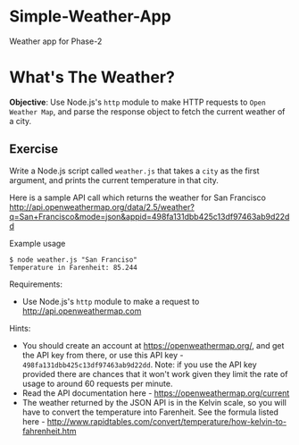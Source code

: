 # Simple-Weather-App
Weather app for Phase-2 

# What's The Weather?

**Objective**: Use Node.js's `http` module to make HTTP requests to `Open Weather Map`, and parse the response object to fetch the current weather of a city.

## Exercise

Write a Node.js script called `weather.js` that takes a `city` as the first argument, and prints the current temperature in that city.

Here is a sample API call which returns the weather for San Francisco
http://api.openweathermap.org/data/2.5/weather?q=San+Francisco&mode=json&appid=498fa131dbb425c13df97463ab9d22dd

Example usage
```
$ node weather.js "San Franciso"
Temperature in Farenheit: 85.244
```

Requirements:
- Use Node.js's `http` module to make a request to http://api.openweathermap.com


Hints:
- You should create an account at https://openweathermap.org/, and get the API key from there, or use this API key - `498fa131dbb425c13df97463ab9d22dd`. Note: if you use the API key provided there are chances that it won't work given they limit the rate of usage to around 60 requests per minute.
- Read the API documentation here - https://openweathermap.org/current
- The weather returned by the JSON API is in the Kelvin scale, so you will have to convert the temperature into Farenheit. See the formula listed here - http://www.rapidtables.com/convert/temperature/how-kelvin-to-fahrenheit.htm
